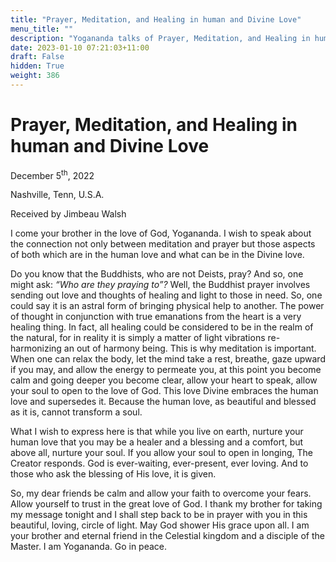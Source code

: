 ```yaml
---
title: "Prayer, Meditation, and Healing in human and Divine Love"
menu_title: ""
description: "Yogananda talks of Prayer, Meditation, and Healing in human and Divine Love"
date: 2023-01-10 07:21:03+11:00
draft: False
hidden: True
weight: 386
---
```

# Prayer, Meditation, and Healing in human and Divine Love

December 5<sup>th</sup>, 2022

Nashville, Tenn, U.S.A.

Received by Jimbeau Walsh  



I come your brother in the love of God, Yogananda. I wish to speak about the connection not only between meditation and prayer but those aspects of both which are in the human love and what can be in the Divine love. 

Do you know that the Buddhists, who are not Deists, pray? And so, one might ask: *“Who are they praying to”?* Well, the Buddhist prayer involves sending out love and thoughts of healing and light to those in need. So, one could say it is an astral form of bringing physical help to another. The power of thought in conjunction with true emanations from the heart is a very healing thing. In fact, all healing could be considered to be in the realm of the natural, for in reality it is simply a matter of light vibrations re-harmonizing an out of harmony being. This is why meditation is important. When one can relax the body, let the mind take a rest, breathe, gaze upward if you may, and allow the energy to permeate you, at this point you become calm and going deeper you become clear, allow your heart to speak, allow your soul to open to the love of God. This love Divine embraces the human love and supersedes it. Because the human love, as beautiful and blessed as it is, cannot transform a soul.
 
What I wish to express here is that while you live on earth, nurture your human love that you may be a healer and a blessing and a comfort, but above all, nurture your soul. If you allow your soul to open in longing, The Creator responds. God is ever-waiting, ever-present, ever loving. And to those who ask the blessing of His love, it is given. 

So, my dear friends be calm and allow your faith to overcome your fears. Allow yourself to trust in the great love of God. I thank my brother for taking my message tonight and I shall step back to be in prayer with you in this beautiful, loving, circle of light. May God shower His grace upon all. I am your brother and eternal friend in the Celestial kingdom and a disciple of the Master. I am Yogananda.  Go in peace.